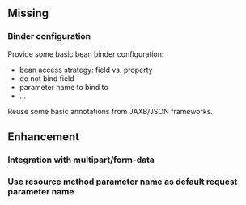 
## Missing

### Binder configuration

Provide some basic bean binder configuration:

* bean access strategy: field vs. property
* do not bind field
* parameter name to bind to
* ...

Reuse some basic annotations from JAXB/JSON frameworks.

## Enhancement

### Integration with multipart/form-data

### Use resource method parameter name as default request parameter name
